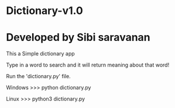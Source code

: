 # Dictionary-v1.0
# Developed by Sibi saravanan
This a Simple dictionary app

Type in a word to search and it will return meaning about that word!

Run the 'dictionary.py' file.

Windows >>> python dictionary.py

Linux >>> python3 dictionary.py

